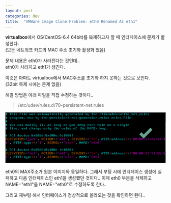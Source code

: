 ```yaml
---
layout: post
categories: dev 
title:  "VMWare Image Clone Problem: eth0 Renamed As eth1"
---
```



**virtualbox**에서 OS(CentOS-6.4 64bit)를 복제하고자 할 때 인터페이스에 문제가 발생한다.  
(모든 네트워크 카드의 MAC 주소 초기화 활성화 했음)  

문제 내용은 eth0가 사라진다는 것인데..  
eth0가 사라지고 eth1가 생긴다.  

이것은 아마도 virtualbox에서 MAC주소를 초기화 하지 못하는 것으로 보인다.  
(32bit 복제 시에는 문제 없음)  

해결 방법은 아래 파일을 직접 수정하는 것이다..  
>/etc/udev/rules.d/70-persistent-net.rules   

![image](/image/rule.png)

eth0의 MAX주소가 원본 이미지와 동일하다. 그래서 부팅 시에 인터페이스 생성에 실패하고 다음 인터페이스인 eth1을 생성했던 것이다..
이제 eth0 부분을 삭제하고 NAME="eth1"을 NAME="eth0"로 수정하도록 한다..

그리고 재부팅 해서 인터페이스가 정상적으로 올라오는 것을 확인하면 된다..
